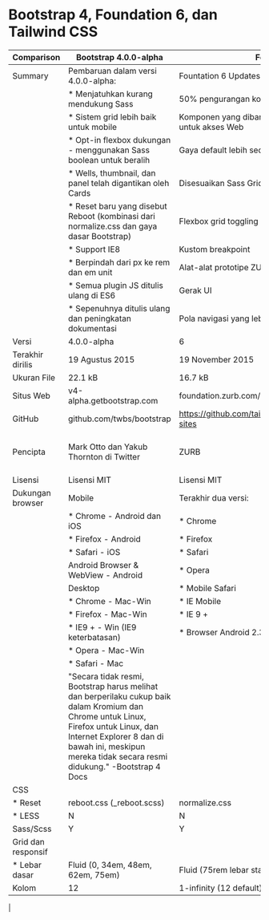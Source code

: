 # Bootstrap 4, Foundation 6, dan Tailwind CSS

|Comparison	|Bootstrap 4.0.0-alpha	|Foundation 6 NEW|Tailwind |
|-----------|-----------------------|----------------|---------|
|Summary	|Pembaruan dalam versi 4.0.0-alpha:|Fountation 6 Updates:|
|			|* Menjatuhkan kurang mendukung Sass|50% pengurangan kode|
|			|* Sistem grid lebih baik untuk mobile |Komponen yang dibangun dengan lebih banyak perhatian untuk akses Web |
|			|* Opt-in flexbox dukungan - menggunakan Sass boolean untuk beralih|Gaya default lebih sedikit untuk menimpa|
|			|* Wells, thumbnail, dan panel telah digantikan oleh Cards|Disesuaikan Sass Grid |
|			|* Reset baru yang disebut Reboot (kombinasi dari normalize.css dan gaya dasar Bootstrap)|Flexbox grid toggling|
|			|* Support IE8 | Kustom breakpoint |
|			|* Berpindah dari px ke rem dan em unit | Alat-alat prototipe ZURB|
|			|* Semua plugin JS ditulis ulang di ES6 |Gerak UI|
|			|* Sepenuhnya ditulis ulang dan peningkatan dokumentasi |Pola navigasi yang lebih fleksibel|
|Versi		|4.0.0-alpha	|6		|
|Terakhir dirilis	| 19 Agustus 2015	|19 November 2015	| Oktober 2017|
|Ukuran File	|22.1 kB	|16.7 kB	|36.4 kB
|Situs Web	|v4-alpha.getbootstrap.com|	foundation.zurb.com/sites	|https://tailwindcss.com
|GitHub		|github.com/twbs/bootstrap	|https://github.com/tailwindcssgithub.com/zurb/foundation-sites	|
|Pencipta	|Mark Otto dan Yakub Thornton di Twitter	|ZURB|Adam Wathan, Jonathan Reinink, David Hemphill, and Steve Schoger.|
|Lisensi	|Lisensi MIT	|Lisensi MIT	|Lisensi MIT|
|Dukungan browser	|Mobile	|Terakhir dua versi:	|* Chrome|
|	|* Chrome - Android dan iOS	|* Chrome	|* Safari|
|	|* Firefox - Android		|* Firefox	|* Internet Explorer|
|	|* Safari - iOS		|* Safari	|* Firefox|
|	|Android Browser & WebView - Android	|* Opera	|* Edge
|	|Desktop	|* Mobile Safari	|
|	|* Chrome - Mac-Win	|* IE Mobile	|
|	|* Firefox - Mac-Win	|* IE 9 +	|
|	|* IE9 + - Win (IE9 keterbatasan)	|* Browser Android 2.3 +	|
|	|* Opera - Mac-Win
|	|* Safari - Mac
|	|"Secara tidak resmi, Bootstrap harus melihat dan berperilaku cukup baik dalam Kromium dan Chrome untuk Linux, Firefox untuk Linux, dan Internet Explorer 8 dan di bawah ini, meskipun mereka tidak secara resmi didukung." -Bootstrap 4 Docs		|
|CSS	
|* Reset	|reboot.css (_reboot.scss)	|normalize.css	|normalize.css
|* LESS	|N	|N	|N	|
|Sass/Scss	|Y	|Y	|Y
|Grid dan responsif	|	|	|	|
|* Lebar dasar	|Fluid (0, 34em, 48em, 62em, 75em)	|Fluid (75rem lebar standar)	|
|Kolom	|12	|1-infinity (12 default)	|
|
